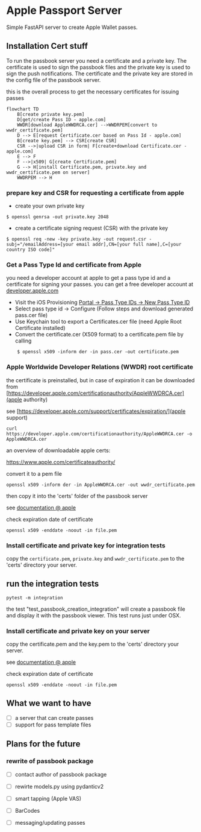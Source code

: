 # Apple Passport Server

Simple FastAPI server to create Apple Wallet passes.

## Installation Cert stuff

To run the passbook server you need a certificate and a private key. The certificate is used to sign the passbook files and the private key is used to sign the push notifications. The certificate and the private key are stored in the config file of the passbook server.

this is the overall process to get the necessary certificates for issuing passes

```mermaid
flowchart TD
    B[create private key.pem]
    D[get/create Pass ID - apple.com]
    WWDR[download AppleWWDRCA.cer] -->WWDRPEM[convert to wwdr_certificate.pem]
    D --> E[request Certificate.cer based on Pass Id - apple.com]
    B[create key.pem] --> CSR[create CSR]
    CSR -->|upload CSR in form| F[create+download Certificate.cer - apple.com]
    E --> F
    F -->|x509| G[create Certificate.pem]
    G --> H[install Certificate.pem, private.key and wwdr_certificate.pem on server]
    WWDRPEM --> H
```

### prepare key and CSR for requesting a certificate from apple

- create your own private key
```shell
$ openssl genrsa -out private.key 2048
```

- create a certificate signing request (CSR) with the private key
```shell
$ openssl req -new -key private.key -out request.csr -subj="/emailAddress=[your email addr],CN=[your full name],C=[your country ISO code]"
```


### Get a Pass Type Id and certificate from Apple

you need a developer account at apple to get a pass type id and a certificate for signing your passes. you can get a free developer account at [developer.apple.com](https://developer.apple.com/programs/)

* Visit the iOS Provisioning [Portal -> Pass Type IDs -> New Pass Type ID](https://developer.apple.com/account/resources/identifiers/list/passTypeId)
* Select pass type id -> Configure (Follow steps and download generated pass.cer file)
* Use Keychain tool to export a Certificates.cer  file (need Apple Root Certificate installed)
* Convert the certificate.cer (X509 format) to a certificate.pem file by calling

```shell
    $ openssl x509 -inform der -in pass.cer -out certificate.pem
```

### Apple Worldwide Developer Relations (WWDR) root certificate

the certificate is preinstalled, but in case of expiration it can be downloaded from
[https://developer.apple.com/certificationauthority/AppleWWDRCA.cer](apple authority)

see [https://developer.apple.com/support/certificates/expiration/](apple support)

```shell
curl https://developer.apple.com/certificationauthority/AppleWWDRCA.cer -o AppleWWDRCA.cer
```

an overview of downloadable apple certs:

https://www.apple.com/certificateauthority/

convert it to a pem file

```shell
openssl x509 -inform der -in AppleWWDRCA.cer -out wwdr_certificate.pem
```
then copy it into the 'certs' folder of the passbook server


see [documentation @ apple](https://developer.apple.com/documentation/walletpasses/building_a_pass)

check expiration date of certificate

```shell
openssl x509 -enddate -noout -in file.pem
```

### Install certificate and private key for integration tests

copy the `certificate.pem`, `private.key` and `wwdr_certificate.pem` to the 'certs' directory your server.

## run the integration tests

```shell
pytest -m integration
```

the test "test_passbook_creation_integration" will create a passbook file and display it with the passbook viewer. This test runs just under OSX.
### Install certificate and private key on your server

copy the certificate.pem and the key.pem to the 'certs' directory your server.

see [documentation @ apple](https://developer.apple.com/documentation/walletpasses/building_a_pass)

check expiration date of certificate

```shell
openssl x509 -enddate -noout -in file.pem
```

## What we want to have

- [ ] a server that can create passes
- [ ] support for pass template files

## Plans for the future

### rewrite of passbook package

- [ ] contact author of passbook package 
- [ ] rewirte models.py using pydanticv2
- [ ] smart tapping (Apple VAS)
- [ ] BarCodes

- [ ] messaging/updating passes